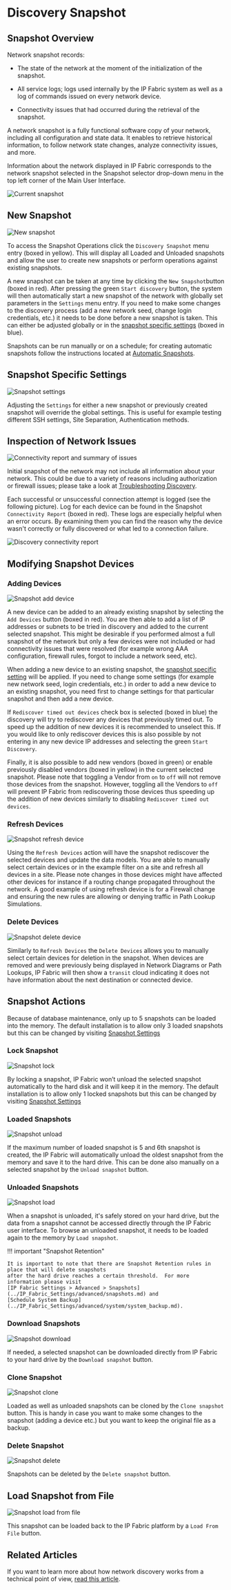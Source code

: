 # Discovery Snapshot

## Snapshot Overview

Network snapshot records:

- The state of the network at the moment of the initialization of the snapshot.

- All service logs; logs used internally by the IP Fabric system as well as a log of commands issued on every network device.

- Connectivity issues that had occurred during the retrieval of the snapshot.

A network snapshot is a fully functional software copy of your network, including all configuration and state data. It enables to retrieve historical information, to follow network state changes, analyze connectivity issues, and more.

Information about the network displayed in IP Fabric corresponds to the network snapshot selected in the Snapshot selector drop-down menu in the top left corner of the Main User Interface.

![Current snapshot](snapshots/current_snapshot.png)

## New Snapshot

![New snapshot](snapshots/new_snapshot.png)

To access the Snapshot Operations click the `Discovery Snapshot` menu entry (boxed in yellow). This will display all Loaded and Unloaded snapshots and allow the user to create new snapshots or perform operations against existing
snapshots.

A new snapshot can be taken at any time by clicking the `New Snapshot`button (boxed in red). After pressing the green `Start discovery` button, the system will then automatically start a new snapshot of the network with globally set
parameters in the `Settings` menu entry. If you need to make some changes to the discovery process (add a new network seed, change login credentials, etc.) it needs to be done before a new snapshot is taken. This can either be adjusted
globally or in the [snapshot specific settings](#snapshot-specific-settings) (boxed in blue).

Snapshots can be run manually or on a schedule; for creating automatic snapshots follow the instructions located at [Automatic Snapshots](../IP_Fabric_Settings/advanced/snapshots.md).

## Snapshot Specific Settings

![Snapshot settings](snapshots/snapshot_settings.png)

Adjusting the `Settings` for either a new snapshot or previously created snapshot will override the global settings.
This is useful for example testing different SSH settings, Site Separation, Authentication methods.

## Inspection of Network Issues

![Connectivity report and summary of issues](snapshots/connectivity_report.png)

Initial snapshot of the network may not include all information about your network. This could be due to a variety of
reasons including authorization or firewall issues; please take a look at
[Troubleshooting Discovery](../Getting_Started/Overview/How_Discovery_Works/troubleshooting_discovery.md).

Each successful or unsuccessful connection attempt is logged (see the following picture). Log for each device can be found in the Snapshot `Connectivity Report` (boxed in red). These logs are especially helpful when an error occurs. By
examining them you can find the reason why the device wasn't correctly or fully discovered or what led to a connection failure.

![Discovery connectivity report](snapshots/discovery_connectivity_report.png)

## Modifying Snapshot Devices

### Adding Devices

![Snapshot add device](snapshots/snapshot_add_device.png)

A new device can be added to an already existing snapshot by selecting the `Add Devices` button (boxed in red). You are then able to add a list of IP addresses or subnets to be tried in discovery and added to the current selected snapshot.
This might be desirable if you performed almost a full snapshot of the network but only a few devices were not included or had connectivity issues that were resolved (for example wrong AAA configuration, firewall rules, forgot to include a
network seed, etc).

When adding a new device to an existing snapshot, the [snapshot specific setting](#snapshot-specific-setting)
will be applied. If you need to change some settings (for example new network seed, login credentials, etc.) in order to add a new device to an existing snapshot, you need first to change settings for that particular snapshot and
then add a new device.

If `Rediscover timed out devices` check box is selected (boxed in blue) the discovery will try to rediscover any devices that previously timed out. To speed up the addition of new devices it is recommended to unselect this. If you would like
to only rediscover devices this is also possible by not entering in any new device IP addresses and selecting the green `Start Discovery`.

Finally, it is also possible to add new vendors (boxed in green) or enable previously disabled vendors (boxed in yellow) in the current selected snapshot. Please note that toggling a Vendor from `on` to `off` will not remove those devices
from the snapshot. However, toggling all the Vendors to `off` will prevent IP Fabric from rediscovering those devices thus speeding up the addition of new devices similarly to disabling `Rediscover timed out devices`.

### Refresh Devices

![Snapshot refresh device](snapshots/snapshot_refresh_device.png)

Using the `Refresh Devices` action will have the snapshot rediscover the selected devices and update the data models. You are able to manually select certain devices or in the example filter on a site and refresh all devices in a site.
Please note changes in those devices might have affected other devices for instance if a routing change propagated throughout the network. A good example of using refresh device is for a Firewall change and ensuring the new rules are
allowing or denying traffic in Path Lookup Simulations.

### Delete Devices

![Snapshot delete device](snapshots/snapshot_delete_device.png)

Similarly to `Refresh Devices` the `Delete Devices` allows you to manually select certain devices for deletion in the snapshot. When devices are removed and were previously being displayed in Network Diagrams or Path Lookups, IP Fabric
will then show a `transit` cloud indicating it does not have information about the next destination or connected device.

## Snapshot Actions

Because of database maintenance, only up to 5 snapshots can be loaded into the memory. The default installation is to allow only 3 loaded snapshots but this can be changed by visiting [Snapshot Settings](../IP_Fabric_Settings/advanced/snapshots.md)

### Lock Snapshot

![Snapshot lock](snapshots/snapshot_lock.png)

By locking a snapshot, IP Fabric won’t unload the selected snapshot automatically to the hard disk and it will keep it in the memory. The default installation is to allow only 1 locked snapshots but this can be changed by visiting [Snapshot Settings](../IP_Fabric_Settings/advanced/snapshots.md)

### Loaded Snapshots

![Snapshot unload](snapshots/snapshot_unload.png)

If the maximum number of loaded snapshot is 5 and 6th snapshot is created, the IP Fabric will automatically unload the oldest snapshot from the memory and save it to the hard drive. This can be done also manually on a selected snapshot by
the `Unload snapshot` button.

### Unloaded Snapshots

![Snapshot load](snapshots/snapshot_load.png)

When a snapshot is unloaded, it's safely stored on your hard drive, but the data from a snapshot cannot be accessed directly through the IP Fabric user interface. To browse an unloaded snapshot, it needs to be loaded again to the memory
by `Load snapshot`.

!!! important "Snapshot Retention"

    It is important to note that there are Snapshot Retention rules in place that will delete snapshots
    after the hard drive reaches a certain threshold.  For more information please visit
    [IP Fabric Settings > Advanced > Snapshots](../IP_Fabric_Settings/advanced/snapshots.md) and 
    [Schedule System Backup](../IP_Fabric_Settings/advanced/system/system_backup.md).

### Download Snapshots

![Snapshot download](snapshots/snapshot_download.png)

If needed, a selected snapshot can be downloaded directly from IP Fabric to your hard drive by the `Download snapshot` button.

### Clone Snapshot

![Snapshot clone](snapshots/snapshot_clone.png)

Loaded as well as unloaded snapshots can be cloned by the `Clone snapshot` button. This is handy in case you want to make some changes to the snapshot (adding a device etc.) but you want to keep the original file as a backup.

### Delete Snapshot

![Snapshot delete](snapshots/snapshot_delete.png)

Snapshots can be deleted by the `Delete snapshot` button.

## Load Snapshot from File

![Snapshot load from file](snapshots/snapshot_load_from_file.png)

This snapshot can be loaded back to the IP Fabric platform by a `Load From File` button.

## Related Articles

If you want to learn more about how network discovery works from a technical point of view, [read this article](../Getting_Started/Overview/How_Discovery_Works/CLI_discovery.md).
